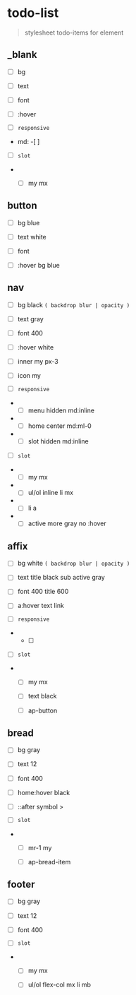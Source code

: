 # todo-list

> stylesheet todo-items for element

## _blank

-[ ] bg
 
-[ ] text
 
-[ ] font
 
-[ ] :hover


-[ ] `responsive`

* md:
  -[ ] 

-[ ] `slot`

*
  -[ ] my mx


## button

-[ ] bg blue
 
-[ ] text white
 
-[ ] font 
 
-[ ] :hover bg blue


## nav

-[ ] bg black `( backdrop blur | opacity )`
-[ ] text gray
 
-[ ] font 400
 
-[ ] :hover white
 
-[ ] inner my px-3
 
-[ ] icon my


-[ ] `responsive`

*
  -[ ] menu hidden md:inline
*
  -[ ] home center md:ml-0
*
  -[ ] slot hidden md:inline

-[ ] `slot`

*
  -[ ] my mx
*
  -[ ] ul/ol inline li mx
*
  -[ ] li a
*
  -[ ] active more gray no :hover

## affix

-[ ] bg white `( backdrop blur | opacity )`
-[ ] text title black sub active gray
 
-[ ] font 400 title 600 
 
-[ ] a:hover text link


-[ ] `responsive`

*
  -[ ] 

-[ ] `slot`

*
  -[ ] my mx
   
  -[ ] text black
   
  -[ ] ap-button


## bread

-[ ] bg gray
 
-[ ] text 12
 
-[ ] font 400
 
-[ ] home:hover black
 
-[ ] ::after symbol >

-[ ] `slot`

*
  -[ ] mr-1 my
   
  -[ ] ap-bread-item



## footer

-[ ] bg gray
 
-[ ] text 12
 
-[ ] font 400


-[ ] `slot`

*
  -[ ] my mx
   
  -[ ] ul/ol flex-col mx li mb
